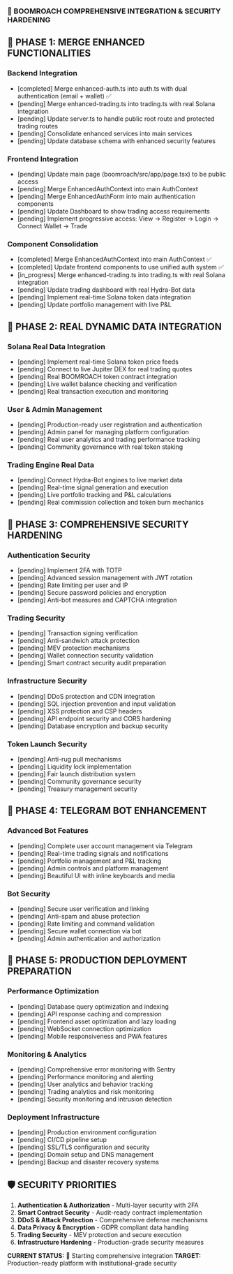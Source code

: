 ### 🚀 BOOMROACH COMPREHENSIVE INTEGRATION & SECURITY HARDENING

## 🎯 PHASE 1: MERGE ENHANCED FUNCTIONALITIES

### Backend Integration

- [completed] Merge enhanced-auth.ts into auth.ts with dual authentication (email + wallet) ✅
- [pending] Merge enhanced-trading.ts into trading.ts with real Solana integration
- [pending] Update server.ts to handle public root route and protected trading routes
- [pending] Consolidate enhanced services into main services
- [pending] Update database schema with enhanced security features

### Frontend Integration

- [pending] Update main page (boomroach/src/app/page.tsx) to be public access
- [pending] Merge EnhancedAuthContext into main AuthContext
- [pending] Merge EnhancedAuthForm into main authentication components
- [pending] Update Dashboard to show trading access requirements
- [pending] Implement progressive access: View → Register → Login → Connect Wallet → Trade

### Component Consolidation

- [completed] Merge EnhancedAuthContext into main AuthContext ✅
- [completed] Update frontend components to use unified auth system ✅
- [in_progress] Merge enhanced-trading.ts into trading.ts with real Solana integration
- [pending] Update trading dashboard with real Hydra-Bot data
- [pending] Implement real-time Solana token data integration
- [pending] Update portfolio management with live P&L

## 🎯 PHASE 2: REAL DYNAMIC DATA INTEGRATION

### Solana Real Data Integration

- [pending] Implement real-time Solana token price feeds
- [pending] Connect to live Jupiter DEX for real trading quotes
- [pending] Real BOOMROACH token contract integration
- [pending] Live wallet balance checking and verification
- [pending] Real transaction execution and monitoring

### User & Admin Management

- [pending] Production-ready user registration and authentication
- [pending] Admin panel for managing platform configuration
- [pending] Real user analytics and trading performance tracking
- [pending] Community governance with real token staking

### Trading Engine Real Data

- [pending] Connect Hydra-Bot engines to live market data
- [pending] Real-time signal generation and execution
- [pending] Live portfolio tracking and P&L calculations
- [pending] Real commission collection and token burn mechanics

## 🎯 PHASE 3: COMPREHENSIVE SECURITY HARDENING

### Authentication Security

- [pending] Implement 2FA with TOTP
- [pending] Advanced session management with JWT rotation
- [pending] Rate limiting per user and IP
- [pending] Secure password policies and encryption
- [pending] Anti-bot measures and CAPTCHA integration

### Trading Security

- [pending] Transaction signing verification
- [pending] Anti-sandwich attack protection
- [pending] MEV protection mechanisms
- [pending] Wallet connection security validation
- [pending] Smart contract security audit preparation

### Infrastructure Security

- [pending] DDoS protection and CDN integration
- [pending] SQL injection prevention and input validation
- [pending] XSS protection and CSP headers
- [pending] API endpoint security and CORS hardening
- [pending] Database encryption and backup security

### Token Launch Security

- [pending] Anti-rug pull mechanisms
- [pending] Liquidity lock implementation
- [pending] Fair launch distribution system
- [pending] Community governance security
- [pending] Treasury management security

## 🎯 PHASE 4: TELEGRAM BOT ENHANCEMENT

### Advanced Bot Features

- [pending] Complete user account management via Telegram
- [pending] Real-time trading signals and notifications
- [pending] Portfolio management and P&L tracking
- [pending] Admin controls and platform management
- [pending] Beautiful UI with inline keyboards and media

### Bot Security

- [pending] Secure user verification and linking
- [pending] Anti-spam and abuse protection
- [pending] Rate limiting and command validation
- [pending] Secure wallet connection via bot
- [pending] Admin authentication and authorization

## 🎯 PHASE 5: PRODUCTION DEPLOYMENT PREPARATION

### Performance Optimization

- [pending] Database query optimization and indexing
- [pending] API response caching and compression
- [pending] Frontend asset optimization and lazy loading
- [pending] WebSocket connection optimization
- [pending] Mobile responsiveness and PWA features

### Monitoring & Analytics

- [pending] Comprehensive error monitoring with Sentry
- [pending] Performance monitoring and alerting
- [pending] User analytics and behavior tracking
- [pending] Trading analytics and risk monitoring
- [pending] Security monitoring and intrusion detection

### Deployment Infrastructure

- [pending] Production environment configuration
- [pending] CI/CD pipeline setup
- [pending] SSL/TLS configuration and security
- [pending] Domain setup and DNS management
- [pending] Backup and disaster recovery systems

## 🛡️ SECURITY PRIORITIES

1. **Authentication & Authorization** - Multi-layer security with 2FA
2. **Smart Contract Security** - Audit-ready contract implementation
3. **DDoS & Attack Protection** - Comprehensive defense mechanisms
4. **Data Privacy & Encryption** - GDPR compliant data handling
5. **Trading Security** - MEV protection and secure execution
6. **Infrastructure Hardening** - Production-grade security measures

**CURRENT STATUS:** 🔄 Starting comprehensive integration
**TARGET:** Production-ready platform with institutional-grade security
